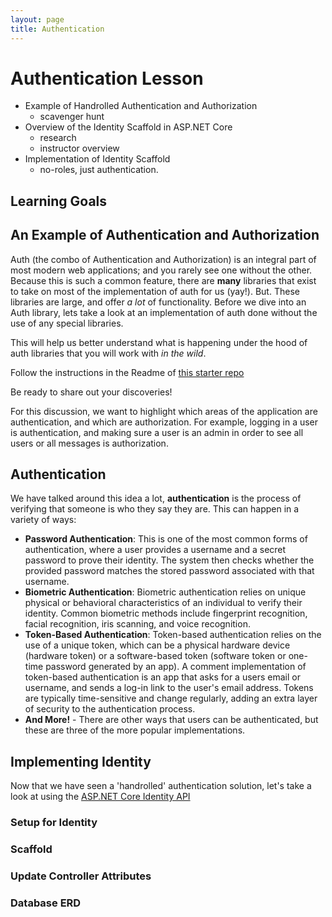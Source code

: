 ```yaml
---
layout: page
title: Authentication
---
```


# Authentication Lesson
* Example of Handrolled Authentication and Authorization
    * scavenger hunt
* Overview of the Identity Scaffold in ASP.NET Core
    * research
    * instructor overview
* Implementation of Identity Scaffold
    * no-roles, just authentication.

## Learning Goals

## An Example of Authentication and Authorization

Auth (the combo of Authentication and Authorization) is an integral part of most modern web applications; and you rarely see one without the other.  Because this is such a common feature, there are **many** libraries that exist to take on most of the implementation of auth for us (yay!).  But. These libraries are large, and offer _a lot_ of functionality.  Before we dive into an Auth library, lets take a look at an implementation of auth done without the use of any special libraries.  

This will help us better understand what is happening under the hood of auth libraries that you will work with _in the wild_.

<section class='call-to-action'>

Follow the instructions in the Readme of [this starter repo](https://github.com/turingschool-examples/MessageBoard)

Be ready to share out your discoveries!

</section>

<section class='instructor-notes' markdown='1'>

For this discussion, we want to highlight which areas of the application are authentication, and which are authorization.  For example, logging in a user is authentication, and making sure a user is an admin in order to see all users or all messages is authorization.

</section>

## Authentication

We have talked around this idea a lot, **authentication** is the process of verifying that someone is who they say they are.  This can happen in a variety of ways:
* **Password Authentication**: This is one of the most common forms of authentication, where a user provides a username and a secret password to prove their identity. The system then checks whether the provided password matches the stored password associated with that username.
* **Biometric Authentication**: Biometric authentication relies on unique physical or behavioral characteristics of an individual to verify their identity. Common biometric methods include fingerprint recognition, facial recognition, iris scanning, and voice recognition.
* **Token-Based Authentication**: Token-based authentication relies on the use of a unique token, which can be a physical hardware device (hardware token) or a software-based token (software token or one-time password generated by an app). A comment implementation of token-based authentication is an app that asks for a users email or username, and sends a log-in link to the user's email address. Tokens are typically time-sensitive and change regularly, adding an extra layer of security to the authentication process.
* **And More!** - There are other ways that users can be authenticated, but these are three of the more popular implementations.

## Implementing Identity

Now that we have seen a 'handrolled' authentication solution, let's take a look at using the [ASP.NET Core Identity API](https://learn.microsoft.com/en-us/aspnet/core/security/authentication/identity?view=aspnetcore-7.0&tabs=visual-studio)

### Setup for Identity

### Scaffold

### Update Controller Attributes

### Database ERD



